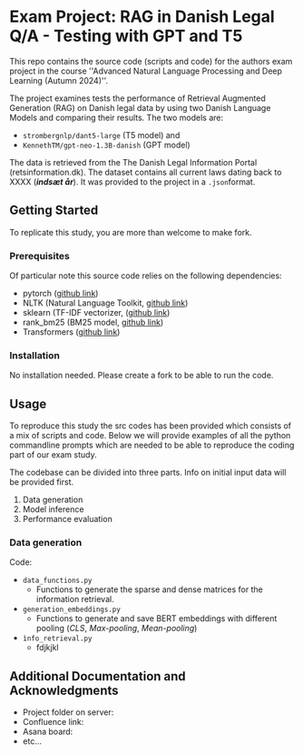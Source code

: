 # Exam Project: RAG in Danish Legal Q/A - Testing with GPT and T5

This repo contains the source code (scripts and code) for the authors exam project in the course ''Advanced Natural Language Processing and Deep Learning (Autumn 2024)''.

The project examines tests the performance of Retrieval Augmented Generation (RAG) on Danish legal data by using two Danish Language Models and comparing their results. The two models are:

- ```strombergnlp/dant5-large``` (T5 model)
and
- ```KennethTM/gpt-neo-1.3B-danish``` (GPT model)

The data is retrieved from the The Danish Legal Information Portal (retsinformation.dk). The dataset contains all current laws dating back to XXXX (***indsæt år***). It was provided to the project in a ```.json```format.

## Getting Started

To replicate this study, you are more than welcome to make fork.

### Prerequisites

Of particular note this source code relies on the following dependencies:

- pytorch ([github link](https://github.com/pytorch/pytorch))
- NLTK (Natural Language Toolkit, [github link](https://github.com/nltk/nltk))
- sklearn (TF-IDF vectorizer, ([github link](https://github.com/scikit-learn/scikit-learn))
- rank_bm25 (BM25 model, [github link](https://github.com/dorianbrown/rank_bm25))
- Transformers ([github link](https://github.com/huggingface/transformers)) 

### Installation

No installation needed. Please create a fork to be able to run the code.

## Usage

To reproduce this study the src codes has been provided which consists of a mix of scripts and code. Below we will provide examples of all the python commandline prompts which are needed to be able to reproduce the coding part of our exam study.

The codebase can be divided into three parts. Info on initial input data will be provided first.

1) Data generation
2) Model inference
3) Performance evaluation

### Data generation

Code:

- ```data_functions.py```
  - Functions to generate the sparse and dense matrices for the information retrieval.
- ```generation_embeddings.py```
  - Functions to generate and save BERT embeddings with different pooling (*CLS*, *Max-pooling*, *Mean-pooling*)
- ```ìnfo_retrieval.py```
  - fdjkjkl

## Additional Documentation and Acknowledgments

* Project folder on server:
* Confluence link:
* Asana board:
* etc...
